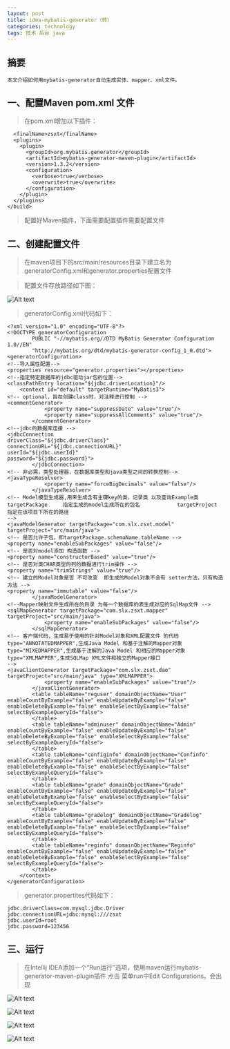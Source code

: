 ```yaml
---
layout: post
title: idea-mybatis-generator（转）
categories: technology
tags: 技术 后台 java
---
```

## 摘要

    本文介绍如何用mybatis-generator自动生成实体、mapper、xml文件。

## 一、配置Maven pom.xml 文件

>在pom.xml增加以下插件：

```<build>
  <finalName>zsxt</finalName>
  <plugins>
    <plugin>
      <groupId>org.mybatis.generator</groupId>
      <artifactId>mybatis-generator-maven-plugin</artifactId>
      <version>1.3.2</version>
      <configuration>
        <verbose>true</verbose>
        <overwrite>true</overwrite>
      </configuration>
    </plugin>
  </plugins>
</build>
```
>配置好Maven插件，下面需要配置插件需要配置文件

## 二、创建配置文件
>在maven项目下的src/main/resources目录下建立名为generatorConfig.xml和generator.properties配置文件

>配置文件存放路径如下图：

![Alt text](https://sarasxu.github.io/blog//img/idea-mybatis-generator/1.png)

>generatorConfig.xml代码如下：


```
<?xml version="1.0" encoding="UTF-8"?>
<!DOCTYPE generatorConfiguration
        PUBLIC "-//mybatis.org//DTD MyBatis Generator Configuration 1.0//EN"
        "http://mybatis.org/dtd/mybatis-generator-config_1_0.dtd">
<generatorConfiguration>
<!--导入属性配置-->
<properties resource="generator.properties"></properties>
<!--指定特定数据库的jdbc驱动jar包的位置-->
<classPathEntry location="${jdbc.driverLocation}"/>
    <context id="default" targetRuntime="MyBatis3">
<!-- optional，旨在创建class时，对注释进行控制 -->
<commentGenerator>
            <property name="suppressDate" value="true"/>
            <property name="suppressAllComments" value="true"/>
        </commentGenerator>
<!--jdbc的数据库连接 -->
<jdbcConnection
driverClass="${jdbc.driverClass}"
connectionURL="${jdbc.connectionURL}"
userId="${jdbc.userId}"
password="${jdbc.password}">
        </jdbcConnection>
<!-- 非必需，类型处理器，在数据库类型和java类型之间的转换控制-->
<javaTypeResolver>
            <property name="forceBigDecimals" value="false"/>
        </javaTypeResolver>
<!-- Model模型生成器,用来生成含有主键key的类，记录类 以及查询Example类            targetPackage     指定生成的model生成所在的包名            targetProject     指定在该项目下所在的路径
-->
<javaModelGenerator targetPackage="com.slx.zsxt.model"
targetProject="src/main/java">
<!-- 是否允许子包，即targetPackage.schemaName.tableName -->
<property name="enableSubPackages" value="false"/>
<!-- 是否对model添加 构造函数 -->
<property name="constructorBased" value="true"/>
<!-- 是否对类CHAR类型的列的数据进行trim操作 -->
<property name="trimStrings" value="true"/>
<!-- 建立的Model对象是否 不可改变  即生成的Model对象不会有 setter方法，只有构造方法 -->
<property name="immutable" value="false"/>
        </javaModelGenerator>
<!--Mapper映射文件生成所在的目录 为每一个数据库的表生成对应的SqlMap文件 -->
<sqlMapGenerator targetPackage="com.slx.zsxt.mapper"
targetProject="src/main/java">
            <property name="enableSubPackages" value="false"/>
        </sqlMapGenerator>
<!-- 客户端代码，生成易于使用的针对Model对象和XML配置文件 的代码                type="ANNOTATEDMAPPER",生成Java Model 和基于注解的Mapper对象                type="MIXEDMAPPER",生成基于注解的Java Model 和相应的Mapper对象                type="XMLMAPPER",生成SQLMap XML文件和独立的Mapper接口
-->
<javaClientGenerator targetPackage="com.slx.zsxt.dao"
targetProject="src/main/java" type="XMLMAPPER">
            <property name="enableSubPackages" value="true"/>
        </javaClientGenerator>
        <table tableName="reguser" domainObjectName="User"
enableCountByExample="false" enableUpdateByExample="false"
enableDeleteByExample="false" enableSelectByExample="false"
selectByExampleQueryId="false">
        </table>
        <table tableName="adminuser" domainObjectName="Admin"
enableCountByExample="false" enableUpdateByExample="false"
enableDeleteByExample="false" enableSelectByExample="false"
selectByExampleQueryId="false">
        </table>
        <table tableName="configinfo" domainObjectName="Confinfo"
enableCountByExample="false" enableUpdateByExample="false"
enableDeleteByExample="false" enableSelectByExample="false"
selectByExampleQueryId="false">
        </table>
        <table tableName="grade" domainObjectName="Grade"
enableCountByExample="false" enableUpdateByExample="false"
enableDeleteByExample="false" enableSelectByExample="false"
selectByExampleQueryId="false">
        </table>
        <table tableName="gradelog" domainObjectName="Gradelog"
enableCountByExample="false" enableUpdateByExample="false"
enableDeleteByExample="false" enableSelectByExample="false"
selectByExampleQueryId="false">
        </table>
        <table tableName="reginfo" domainObjectName="Reginfo"
enableCountByExample="false" enableUpdateByExample="false"
enableDeleteByExample="false" enableSelectByExample="false"
selectByExampleQueryId="false">
        </table>
    </context>
</generatorConfiguration>
```

>generator.propertites代码如下：

```jdbc.driverLocation=E:\\mvn_home\\mysql\\mysql-connector-java\\5.1.20\\mysql-connector-java-5.1.20.jar
jdbc.driverClass=com.mysql.jdbc.Driver
jdbc.connectionURL=jdbc:mysql:///zsxt
jdbc.userId=root
jdbc.password=123456
```
## 三、运行
>在Intellij IDEA添加一个“Run运行”选项，使用maven运行mybatis-generator-maven-plugin插件
点击 菜单run中Edit Configurations，会出现

![Alt text](https://sarasxu.github.io/blog//img/idea-mybatis-generator/2.png)

![Alt text](https://sarasxu.github.io/blog//img/idea-mybatis-generator/3.png)

![Alt text](https://sarasxu.github.io/blog//img/idea-mybatis-generator/4.png)

![Alt text](https://sarasxu.github.io/blog//img/idea-mybatis-generator/5.png)
